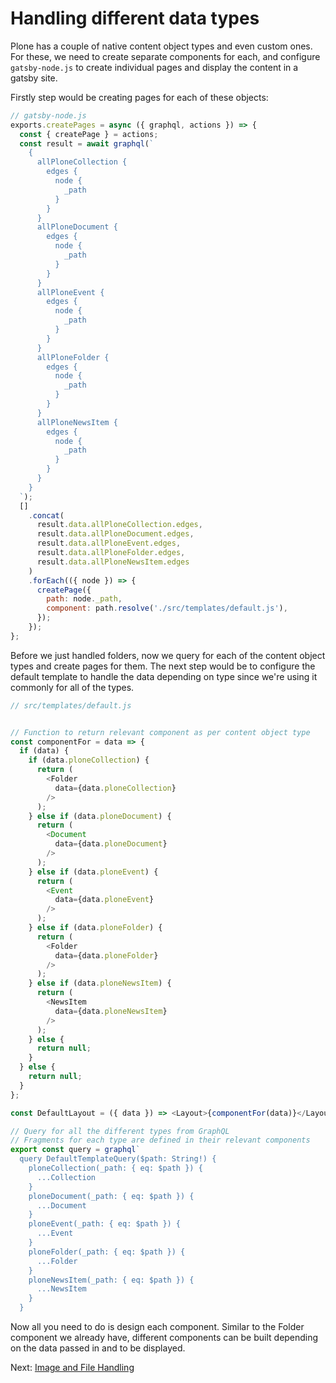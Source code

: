 # Handling different data types

Plone has a couple of native content object types and even custom ones. For these, we need to create separate components for each, and configure `gatsby-node.js` to create individual pages and display the content in a gatsby site.

Firstly step would be creating pages for each of these objects:

```javascript
// gatsby-node.js
exports.createPages = async ({ graphql, actions }) => {
  const { createPage } = actions;
  const result = await graphql(`
    {
      allPloneCollection {
        edges {
          node {
            _path
          }
        }
      }
      allPloneDocument {
        edges {
          node {
            _path
          }
        }
      }
      allPloneEvent {
        edges {
          node {
            _path
          }
        }
      }
      allPloneFolder {
        edges {
          node {
            _path
          }
        }
      }
      allPloneNewsItem {
        edges {
          node {
            _path
          }
        }
      }
    }
  `);
  []
    .concat(
      result.data.allPloneCollection.edges,
      result.data.allPloneDocument.edges,
      result.data.allPloneEvent.edges,
      result.data.allPloneFolder.edges,
      result.data.allPloneNewsItem.edges
    )
    .forEach(({ node }) => {
      createPage({
        path: node._path,
        component: path.resolve('./src/templates/default.js'),
      });
    });
};
```

Before we just handled folders, now we query for each of the content object types and create pages for them. The next step would be to configure the default template to handle the data depending on type since we're using it commonly for all of the types.

```javascript
// src/templates/default.js


// Function to return relevant component as per content object type
const componentFor = data => {
  if (data) {
    if (data.ploneCollection) {
      return (
        <Folder
          data={data.ploneCollection}
        />
      );
    } else if (data.ploneDocument) {
      return (
        <Document
          data={data.ploneDocument}
        />
      );
    } else if (data.ploneEvent) {
      return (
        <Event
          data={data.ploneEvent}
        />
      );
    } else if (data.ploneFolder) {
      return (
        <Folder
          data={data.ploneFolder}
        />
      );
    } else if (data.ploneNewsItem) {
      return (
        <NewsItem
          data={data.ploneNewsItem}
        />
      );
    } else {
      return null;
    }
  } else {
    return null;
  }
};

const DefaultLayout = ({ data }) => <Layout>{componentFor(data)}</Layout>;

// Query for all the different types from GraphQL
// Fragments for each type are defined in their relevant components
export const query = graphql`
  query DefaultTemplateQuery($path: String!) {
    ploneCollection(_path: { eq: $path }) {
      ...Collection
    }
    ploneDocument(_path: { eq: $path }) {
      ...Document
    }
    ploneEvent(_path: { eq: $path }) {
      ...Event
    }
    ploneFolder(_path: { eq: $path }) {
      ...Folder
    }
    ploneNewsItem(_path: { eq: $path }) {
      ...NewsItem
    }
  }
```

Now all you need to do is design each component. Similar to the Folder component we already have, different components can be built depending on the data passed in and to be displayed.

Next: [Image and File Handling](5_images_and_files)
